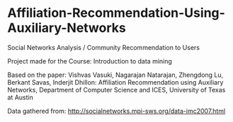 # Affiliation-Recommendation-Using-Auxiliary-Networks
Social Networks Analysis / Community Recommendation to Users

Project made for the Course: Introduction to data mining

Based on the paper: Vishvas Vasuki, Nagarajan Natarajan, Zhengdong Lu, Berkant Savas,
Inderjit Dhillon: Affiliation Recommendation using Auxiliary Networks,
Department of Computer Science and ICES, University of Texas at Austin

Data gathered from: http://socialnetworks.mpi-sws.org/data-imc2007.html
